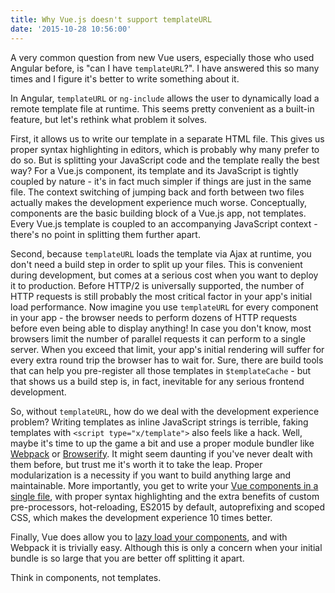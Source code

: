 ```yaml
---
title: Why Vue.js doesn't support templateURL
date: '2015-10-28 10:56:00'
---
```

A very common question from new Vue users, especially those who used Angular before, is "can I have `templateURL`?". I have answered this so many times and I figure it's better to write something about it.

<!-- more -->

In Angular, `templateURL` or `ng-include` allows the user to dynamically load a remote template file at runtime. This seems pretty convenient as a built-in feature, but let's rethink what problem it solves.

First, it allows us to write our template in a separate HTML file. This gives us proper syntax highlighting in editors, which is probably why many prefer to do so. But is splitting your JavaScript code and the template really the best way? For a Vue.js component, its template and its JavaScript is tightly coupled by nature - it's in fact much simpler if things are just in the same file. The context switching of jumping back and forth between two files actually makes the development experience much worse. Conceptually, components are the basic building block of a Vue.js app, not templates. Every Vue.js template is coupled to an accompanying JavaScript context - there's no point in splitting them further apart.

Second, because `templateURL` loads the template via Ajax at runtime, you don't need a build step in order to split up your files. This is convenient during development, but comes at a serious cost when you want to deploy it to production. Before HTTP/2 is universally supported, the number of HTTP requests is still probably the most critical factor in your app's initial load performance. Now imagine you use `templateURL` for every component in your app - the browser needs to perform dozens of HTTP requests before even being able to display anything! In case you don't know, most browsers limit the number of parallel requests it can perform to a single server. When you exceed that limit, your app's initial rendering will suffer for every extra round trip the browser has to wait for. Sure, there are build tools that can help you pre-register all those templates in `$templateCache` - but that shows us a build step is, in fact, inevitable for any serious frontend development.

So, without `templateURL`, how do we deal with the development experience problem? Writing templates as inline JavaScript strings is terrible, faking templates with `<script type="x/template">` also feels like a hack. Well, maybe it's time to up the game a bit and use a proper module bundler like [Webpack](http://webpack.github.io/) or [Browserify](http://browserify.org/). It might seem daunting if you've never dealt with them before, but trust me it's worth it to take the leap. Proper modularization is a necessity if you want to build anything large and maintainable. More importantly, you get to write your [Vue components in a single file](http://vuejs.org/guide/single-file-components.html), with proper syntax highlighting and the extra benefits of custom pre-processors, hot-reloading, ES2015 by default, autoprefixing and scoped CSS, which makes the development experience 10 times better.

Finally, Vue does allow you to [lazy load your components](http://vuejs.org/guide/components.html#Async-Components), and with Webpack it is trivially easy. Although this is only a concern when your initial bundle is so large that you are better off splitting it apart.

Think in components, not templates.